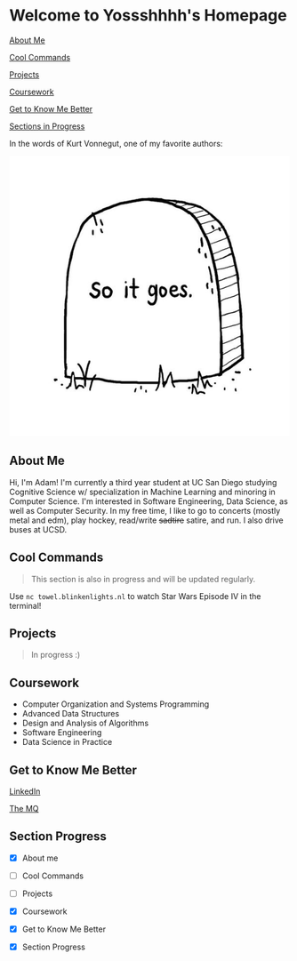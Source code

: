 # **Welcome to Yossshhhh's Homepage**
[About Me](#about-me)

[Cool Commands](#cool-commands)

[Projects](#projects)

[Coursework](#coursework)

[Get to Know Me Better](#get-to-know-me-better)

[Sections in Progress](#section-progress)

In the words of Kurt Vonnegut, one of my favorite authors:

![pic](soitgoes.jpg)


## **About Me**
Hi, I'm Adam! I'm currently a third year student at UC San Diego studying Cognitive Science w/ specialization in Machine Learning and minoring in Computer Science. I'm interested in Software Engineering, Data Science, as well as Computer Security. In my free time, I like to go to concerts (mostly metal and edm), play hockey, read/write ~~sadtire~~ satire, and run. I also drive buses at UCSD.

## **Cool Commands**
>This section is also in progress and will be updated regularly.

Use `nc towel.blinkenlights.nl` to watch Star Wars Episode IV in the terminal!

## **Projects**
>In progress :)

## **Coursework**
- Computer Organization and Systems Programming
- Advanced Data Structures
- Design and Analysis of Algorithms
- Software Engineering
- Data Science in Practice

## **Get to Know Me Better**
[LinkedIn](https://www.linkedin.com/in/adam-yoshinaga-744914154/)

[The MQ](http://themq.org/author/ayoshinaga/)

## **Section Progress**
 - [x] About me
 - [ ] Cool Commands
 - [ ] Projects
 - [x] Coursework
 - [x] Get to Know Me Better
 - [x] Section Progress



